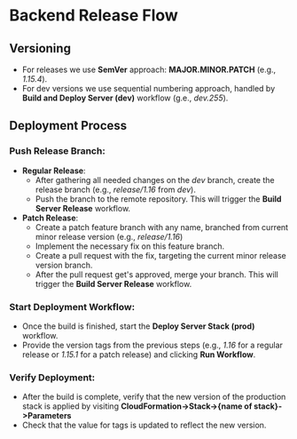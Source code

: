 # Backend Release Flow
## Versioning
- For releases we use **SemVer** approach: **MAJOR.MINOR.PATCH** (e.g., _1.15.4_).
- For dev versions we use sequential numbering approach, handled by **Build and Deploy Server (dev)** workflow (g.e., _dev.255_).
## Deployment Process
### Push Release Branch:
  - **Regular Release**:
    - After gathering all needed changes on the _dev_ branch, create the release branch (e.g., _release/1.16_ from _dev_).
    - Push the branch to the remote repository. This will trigger the **Build Server Release** workflow.
  - **Patch Release**:
    - Create a patch feature branch with any name, branched from current minor release version (e.g., _release/1.16_)
    - Implement the necessary fix on this feature branch.
    - Create a pull request with the fix, targeting the current minor release version branch.
    - After the pull request get's approved, merge your branch. This will trigger the **Build Server Release** workflow.
### Start Deployment Workflow: 
  - Once the build is finished, start the **Deploy Server Stack (prod)** workflow.
  - Provide the version tags from the previous steps (e.g., _1.16_ for a regular release or _1.15.1_ for a patch release) and clicking **Run Workflow**.
### Verify Deployment: 
  - After the build is complete, verify that the new version of the production stack is applied by visiting **CloudFormation->Stack->{name of stack}->Parameters**
  - Check that the value for tags is updated to reflect the new version.
